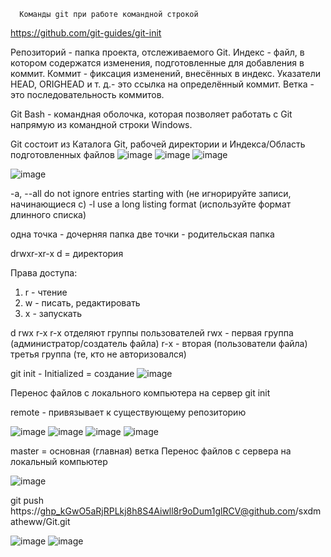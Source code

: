       Команды git при работе командной строкой

https://github.com/git-guides/git-init

Репозиторий - папка проекта, отслеживаемого Git.
Индекс - файл, в котором содержатся изменения, подготовленные для добавления в коммит.
Коммит - фиксация изменений, внесённых в индекс.
Указатели HEAD, ORIGHEAD и т. д.- это ссылка на определённый коммит.
Ветка - это последовательность коммитов.

Git Bash - командная оболочка, которая позволяет работать с Git напрямую из командной строки Windows.

Git состоит из Каталога Git, рабочей директории и Индекса/Область подготовленных файлов
![image](https://user-images.githubusercontent.com/97594112/188800642-9562b6a4-802e-4857-ac15-35f8630547ae.png)
![image](https://user-images.githubusercontent.com/97594112/188801144-7c5a52ca-a1fa-4842-95dc-08ea3b361e8f.png)
![image](https://user-images.githubusercontent.com/97594112/188805930-46c0c8b1-d97a-4867-a83e-815fa1978398.png)

![image](https://user-images.githubusercontent.com/97594112/188803787-d3928815-be49-4588-8775-25746b429fc6.png)

-a, --all                  do not ignore entries starting with (не игнорируйте записи, начинающиеся с)
-l                         use a long listing format (используйте формат длинного списка)

одна точка - дочерняя папка
две точки - родительская папка

drwxr-xr-x
d = директория

Права доступа:
1. r - чтение
2. w - писать, редактировать
3. x - запускать

d  rwx  r-x  r-x  отделяют группы пользователей
rwx - первая группа (администратор/создатель файла)
r-x - вторая (пользователи файла)
третья группа (те, кто не авторизовался)

git init - Initialized = создание
![image](https://user-images.githubusercontent.com/97594112/188810238-0d99e94e-cb7a-4ae2-b989-2651301d1ef7.png)

   Перенос файлов с локального компьютера на сервер
git init 

remote - привязывает к существующему репозиторию

![image](https://user-images.githubusercontent.com/97594112/188814233-edd31760-3dce-4dc1-8537-f45236691da1.png)
![image](https://user-images.githubusercontent.com/97594112/188816811-8879a78a-ccd1-4092-9bf2-8bc4274a0022.png)
![image](https://user-images.githubusercontent.com/97594112/188817434-e2cfa9cd-d404-45b0-8380-93b7c23b59df.png)
![image](https://user-images.githubusercontent.com/97594112/188831379-a8865ebd-ecc0-4c2e-b042-42bb2a339ac9.png)

master = основная (главная) ветка
   Перенос файлов с сервера на локальный компьютер



![image](https://user-images.githubusercontent.com/97594112/189284897-f5825562-75b4-484e-b346-f5470e23cc99.png)

git push  https://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@github.com/sxdmatheww/Git.git

![image](https://user-images.githubusercontent.com/97594112/191923535-45f90469-cbb3-4bf5-bb06-044f4814fffb.png)
![image](https://user-images.githubusercontent.com/97594112/191923564-c08fe78d-e80f-4954-b48e-cf7d5dc06e46.png)



   

